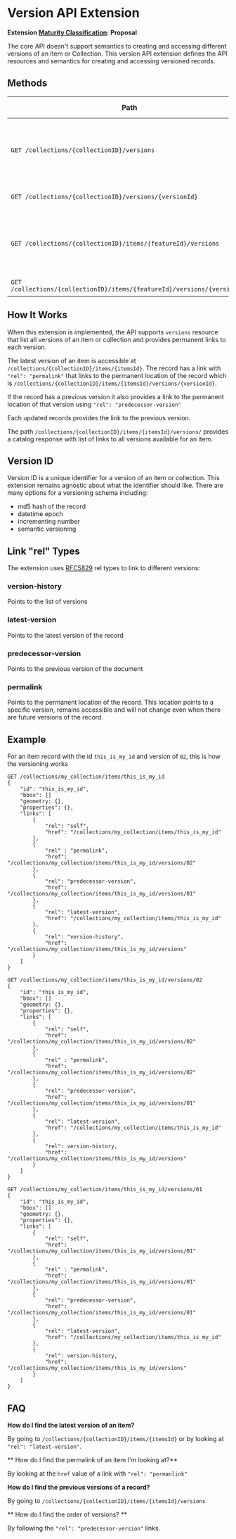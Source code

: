 # Version API Extension

**Extension [Maturity Classification](../../../extensions/README.md#extension-maturity): Proposal**

The core API doesn't support semantics to creating and accessing different versions of an Item or Collection. This version API extension defines the API resources and semantics for creating and accessing versioned records.

## Methods

| Path                                                  | Content-Type Header | Description |
| ----------------------------------------------------- | ------------------- | ----------- |
| `GET /collections/{collectionID}/versions`              | `application/json`  | Returns a catalog response with links to all versions of a given collection. |
| `GET /collections/{collectionID}/versions/{versionId}`              | `application/json`  | Returns a collection record. |
| `GET /collections/{collectionID}/items/{featureId}/versions`              | `application/json`  | Returns a catalog response with links to all versions of a given item. |
| `GET /collections/{collectionID}/items/{featureId}/versions/{versionId}`              | `application/json`  | Returns an item record. |

## How It Works

When this extension is implemented, the API supports `versions` resource that list all versions of an item or collection and provides permanent links to each version.

The latest version of an item is accessible at `/collections/{collectionID}/items/{itemsId}`. The record has a link with `"rel": "permalink"` that links to the permanent location of the record which is `/collections/{collectionID}/items/{itemsId}/versions/{versionId}`.

If the record has a previous version it also provides a link to the permanent location of that version using `"rel": "predecessor-version"`

Each updated records provides the link to the previous version.

The path `/collections/{collectionID}/items/{itemsId}/versions/` provides a catalog response with list of links to all versions available for an item.

## Version ID
Version ID is a unique identifier for a version of an item or collection. This extension remains agnostic about what the identifier should like. There are many options for a versioning schema including:
- md5 hash of the record
- datetime epoch
- incrementing number
- semantic versioning

## Link "rel" Types
The extension uses [RFC5829](https://tools.ietf.org/html/rfc5829) rel types to link to different versions:

### version-history
Points to the list of versions

### latest-version
Points to the latest version of the record

### predecessor-version
Points to the previous version of the document

### permalink
Points to the permanent location of the record. This location points to a specific version, remains accessible and will not change even when there are future versions of the record.

## Example
For an item record with the id `this_is_my_id` and version of `02`, this is how the versioning works

```
GET /collections/my_collection/items/this_is_my_id
{
    "id": "this_is_my_id",
    "bbox": []
    "geometry: {},
    "properties": {},
    "links": [
        {
            "rel": "self",
            "href": "/collections/my_collection/items/this_is_my_id"
        },
        {
            "rel" : "permalink",
            "href": "/collections/my_collection/items/this_is_my_id/versions/02"
        },
        {
            "rel": "predecessor-version",
            "href": "/collections/my_collection/items/this_is_my_id/versions/01"
        },
        {
            "rel": "latest-version",
            "href": "/collections/my_collection/items/this_is_my_id"
        },
        {
            "rel": "version-history",
            "href": "/collections/my_collection/items/this_is_my_id/versions"
        }
    ]
}
```

```
GET /collections/my_collection/items/this_is_my_id/versions/02
{
    "id": "this_is_my_id",
    "bbox": []
    "geometry: {},
    "properties": {},
    "links": [
        {
            "rel": "self",
            "href": "/collections/my_collection/items/this_is_my_id/versions/02"
        },
        {
            "rel" : "permalink",
            "href": "/collections/my_collection/items/this_is_my_id/versions/02"
        },
        {
            "rel": "predecessor-version",
            "href": "/collections/my_collection/items/this_is_my_id/versions/01"
        },
        {
            "rel": "latest-version",
            "href": "/collections/my_collection/items/this_is_my_id"
        },
        {
            "rel": version-history,
            "href": "/collections/my_collection/items/this_is_my_id/versions"
        }
    ]
}
```

```
GET /collections/my_collection/items/this_is_my_id/versions/01
{
    "id": "this_is_my_id",
    "bbox": []
    "geometry: {},
    "properties": {},
    "links": [
        {
            "rel": "self",
            "href": "/collections/my_collection/items/this_is_my_id/versions/01"
        },
        {
            "rel" : "permalink",
            "href": "/collections/my_collection/items/this_is_my_id/versions/01"
        },
        {
            "rel": "predecessor-version",
            "href": "/collections/my_collection/items/this_is_my_id/versions/01"
        },
        {
            "rel": "latest-version",
            "href": "/collections/my_collection/items/this_is_my_id"
        },
        {
            "rel": version-history,
            "href": "/collections/my_collection/items/this_is_my_id/versions"
        }
    ]
}
```

## FAQ

**How do I find the latest version of an item?**

By going to `/collections/{collectionID}/items/{itemsId}` or by looking at `"rel": "latest-version"`.

** How do I find the permalink of an item I'm looking at?**

By looking at the `href` value of a link with `"rel": "permanlink"`

**How do I find the previous versions of a record?**

By going to `/collections/{collectionID}/items/{itemsId}/versions`

** How do I find the order of versions? **

By following the `"rel": "predecessor-version"` links.
